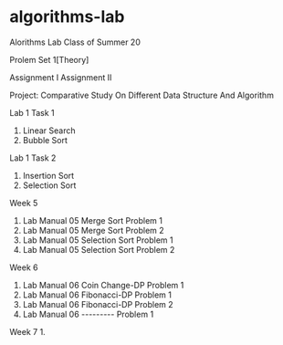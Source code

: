 # algorithms-lab
Alorithms Lab Class of Summer 20

Prolem Set 1[Theory]

Assignment I
Assignment II

Project: Comparative Study On Different Data Structure And Algorithm

Lab 1 Task 1
1. Linear Search 
2. Bubble Sort

Lab 1 Task 2
1. Insertion Sort
2. Selection Sort

Week 5
1. Lab Manual 05 Merge Sort Problem 1
2. Lab Manual 05 Merge Sort Problem 2
3. Lab Manual 05 Selection Sort Problem 1
4. Lab Manual 05 Selection Sort Problem 2

Week 6
1. Lab Manual 06 Coin Change-DP Problem 1
2. Lab Manual 06 Fibonacci-DP Problem 1
3. Lab Manual 06 Fibonacci-DP Problem 2
4. Lab Manual 06 --------- Problem 1

Week 7
1.
